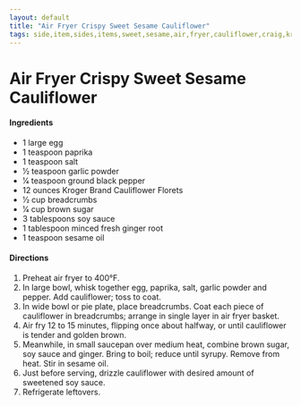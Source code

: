 ```yaml
---
layout: default
title: "Air Fryer Crispy Sweet Sesame Cauliflower"
tags: side,item,sides,items,sweet,sesame,air,fryer,cauliflower,craig,kristen,willett
---
```

# Air Fryer Crispy Sweet Sesame Cauliflower

#### Ingredients
- 1 large egg
- 1 teaspoon paprika
- 1 teaspoon salt
- 1⁄2 teaspoon garlic powder
- 1⁄4 teaspoon ground black pepper
- 12 ounces Kroger Brand Cauliflower Florets
- 1⁄2 cup breadcrumbs
- 1⁄4 cup brown sugar
- 3 tablespoons soy sauce
- 1 tablespoon minced fresh ginger root
- 1 teaspoon sesame oil

#### Directions
1. Preheat air fryer to 400°F.
2. In large bowl, whisk together egg, paprika, salt, garlic powder and pepper. Add cauliflower; toss to coat.
3. In wide bowl or pie plate, place breadcrumbs. Coat each piece of cauliflower in breadcrumbs; arrange in single layer in air fryer basket.
4. Air fry 12 to 15 minutes, flipping once about halfway, or until cauliflower is tender and golden brown.
5. Meanwhile, in small saucepan over medium heat, combine brown sugar, soy sauce and ginger. Bring to boil; reduce until syrupy. Remove from heat. Stir in sesame oil.
6. Just before serving, drizzle cauliflower with desired amount of sweetened soy sauce.
7. Refrigerate leftovers.
